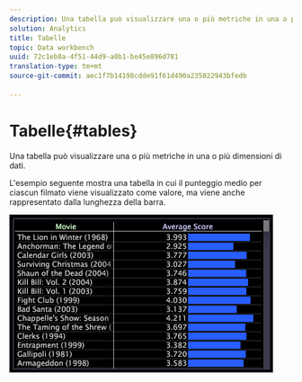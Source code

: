 ```yaml
---
description: Una tabella può visualizzare una o più metriche in una o più dimensioni di dati.
solution: Analytics
title: Tabelle
topic: Data workbench
uuid: 72c1eb8a-4f51-44d9-a0b1-be45e896d781
translation-type: tm+mt
source-git-commit: aec1f7b14198cdde91f61d490a235022943bfedb

---
```



# Tabelle{#tables}

Una tabella può visualizzare una o più metriche in una o più dimensioni di dati.

L&#39;esempio seguente mostra una tabella in cui il punteggio medio per ciascun filmato viene visualizzato come valore, ma viene anche rappresentato dalla lunghezza della barra.

![](assets/vis_Table.png)

